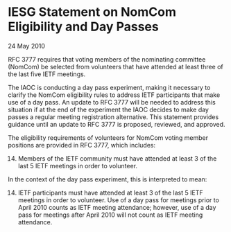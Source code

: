 IESG Statement on NomCom Eligibility and Day Passes
===================================================

24 May 2010

RFC 3777 requires that voting members of the nominating committee (NomCom) be selected from volunteers that have attended at least three of the last five IETF meetings.

The IAOC is conducting a day pass experiment, making it necessary to clarify the NomCom eligibility rules to address IETF participants that make use of a day pass. An update to RFC 3777 will be needed to address this situation if at the end of the experiment the IAOC decides to make day passes a regular meeting registration alternative. This statement provides guidance until an update to RFC 3777 is proposed, reviewed, and approved.

The eligibility requirements of volunteers for NomCom voting member positions are provided in RFC 3777, which includes:

14. Members of the IETF community must have attended at least 3 of the last 5 IETF meetings in order to volunteer.

In the context of the day pass experiment, this is interpreted to mean:

14. IETF participants must have attended at least 3 of the last 5 IETF meetings in order to volunteer. Use of a day pass for meetings prior to April 2010 counts as IETF meeting attendance; however, use of a day pass for meetings after April 2010 will not count as IETF meeting attendance.

